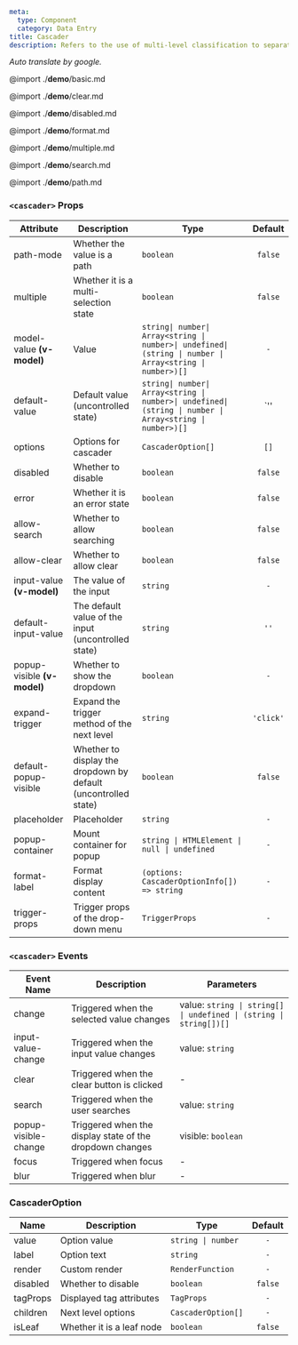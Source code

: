 ```yaml
meta:
  type: Component
  category: Data Entry
title: Cascader
description: Refers to the use of multi-level classification to separate the options when the number of selector options is large.
```

*Auto translate by google.*

@import ./__demo__/basic.md

@import ./__demo__/clear.md

@import ./__demo__/disabled.md

@import ./__demo__/format.md

@import ./__demo__/multiple.md

@import ./__demo__/search.md

@import ./__demo__/path.md


### `<cascader>` Props

|Attribute|Description|Type|Default|
|---|---|---|:---:|
|path-mode|Whether the value is a path|`boolean`|`false`|
|multiple|Whether it is a multi-selection state|`boolean`|`false`|
|model-value **(v-model)**|Value|`string\| number\| Array<string \| number>\| undefined\| (string \| number \| Array<string \| number>)[]`|`-`|
|default-value|Default value (uncontrolled state)|`string\| number\| Array<string \| number>\| undefined\| (string \| number \| Array<string \| number>)[]`|`'' | undefined | []`|
|options|Options for cascader|`CascaderOption[]`|`[]`|
|disabled|Whether to disable|`boolean`|`false`|
|error|Whether it is an error state|`boolean`|`false`|
|allow-search|Whether to allow searching|`boolean`|`false`|
|allow-clear|Whether to allow clear|`boolean`|`false`|
|input-value **(v-model)**|The value of the input|`string`|`-`|
|default-input-value|The default value of the input (uncontrolled state)|`string`|`''`|
|popup-visible **(v-model)**|Whether to show the dropdown|`boolean`|`-`|
|expand-trigger|Expand the trigger method of the next level|`string`|`'click'`|
|default-popup-visible|Whether to display the dropdown by default (uncontrolled state)|`boolean`|`false`|
|placeholder|Placeholder|`string`|`-`|
|popup-container|Mount container for popup|`string \| HTMLElement \| null \| undefined`|`-`|
|format-label|Format display content|`(options: CascaderOptionInfo[]) => string`|`-`|
|trigger-props|Trigger props of the drop-down menu|`TriggerProps`|`-`|
### `<cascader>` Events

|Event Name|Description|Parameters|
|---|---|---|
|change|Triggered when the selected value changes|value: `string \| string[] \| undefined \| (string \| string[])[]`|
|input-value-change|Triggered when the input value changes|value: `string`|
|clear|Triggered when the clear button is clicked|-|
|search|Triggered when the user searches|value: `string`|
|popup-visible-change|Triggered when the display state of the dropdown changes|visible: `boolean`|
|focus|Triggered when focus|-|
|blur|Triggered when blur|-|




### CascaderOption

|Name|Description|Type|Default|
|---|---|---|:---:|
|value|Option value|`string \| number`|`-`|
|label|Option text|`string`|`-`|
|render|Custom render|`RenderFunction`|`-`|
|disabled|Whether to disable|`boolean`|`false`|
|tagProps|Displayed tag attributes|`TagProps`|`-`|
|children|Next level options|`CascaderOption[]`|`-`|
|isLeaf|Whether it is a leaf node|`boolean`|`false`|


